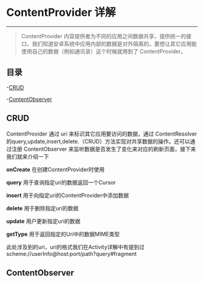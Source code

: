 # ContentProvider 详解

---

> ContentProvider 内容提供者为不同的应用之间数据共享，提供统一的接口，我们知道安卓系统中应用内部的数据是对外隔离的，要想让其它应用能使用自己的数据（例如通讯录）这个时候就用到了 ContentProvider。

## 目录

-[CRUD](#CRUD)

-[ContentObserver](#ContentObserver)

## CRUD

ContentProvider 通过 uri 来标识其它应用要访问的数据，通过 ContentResolver 的query,update,insert,delete.（CRUD）方法实现对共享数据的操作。还可以通过注册 ContentObserver 来监听数据是否发生了变化来对应的刷新页面，接下来我们就来介绍一下

**onCreate**
在创建ContentProvider时使用

**query**
用于查询指定uri的数据返回一个Cursor

**insert**
用于向指定uri的ContentProvider中添加数据

**delete**
用于删除指定uri的数据

**update**
用户更新指定uri的数据

**getType**
用于返回指定的Uri中的数据MIME类型

此处涉及到的uri，uri的格式我们在Activity详解中有提到过
scheme://userInfo@host:port/path?query#fragment





## ContentObserver
